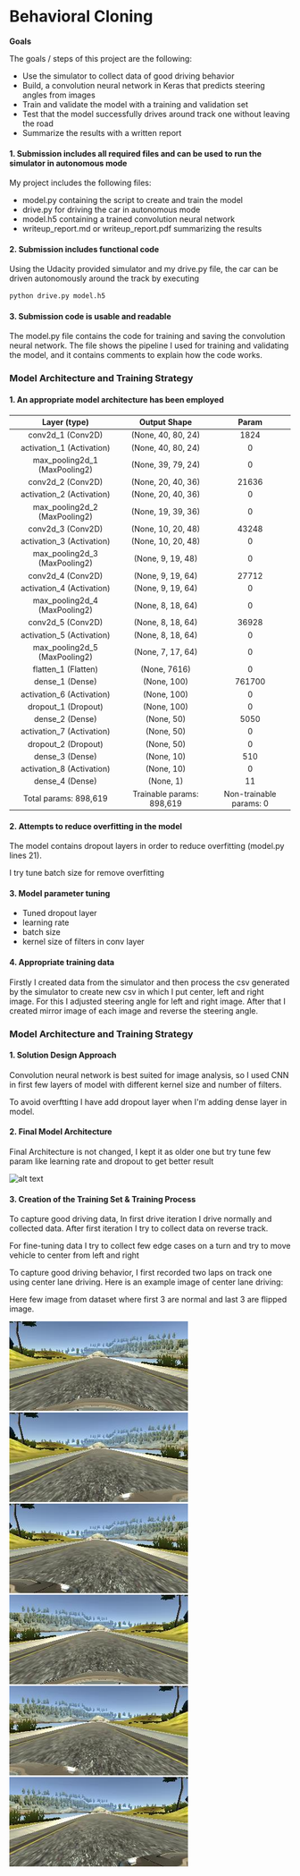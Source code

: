# **Behavioral Cloning**

**Goals**

The goals / steps of this project are the following:
* Use the simulator to collect data of good driving behavior
* Build, a convolution neural network in Keras that predicts steering angles from images
* Train and validate the model with a training and validation set
* Test that the model successfully drives around track one without leaving the road
* Summarize the results with a written report


[//]: # (Image References)

[image1]: ./examples/model.png "Model Visualization"
[image2]: ./examples/center_2016_12_01_13_35_15_076.jpg "Center Image"
[image3]: ./examples/left_2016_12_01_13_35_15_076.jpg "Left Image"
[image4]: ./examples/right_2016_12_01_13_35_15_076.jpg "Right Image"
[image5]: ./examples/center_2016_12_01_13_35_15_076_flip.jpg "Center flipped Image"
[image6]: ./examples/left_2016_12_01_13_35_15_076_flip.jpg "Left flipped Image"
[image7]: ./examples/right_2016_12_01_13_35_15_076_flip.jpg "Righ flipped Image"

#### 1. Submission includes all required files and can be used to run the simulator in autonomous mode

My project includes the following files:
* model.py containing the script to create and train the model
* drive.py for driving the car in autonomous mode
* model.h5 containing a trained convolution neural network
* writeup_report.md or writeup_report.pdf summarizing the results

#### 2. Submission includes functional code
Using the Udacity provided simulator and my drive.py file, the car can be driven autonomously around the track by executing
```sh
python drive.py model.h5
```

#### 3. Submission code is usable and readable

The model.py file contains the code for training and saving the convolution neural network. The file shows the pipeline I used for training and validating the model, and it contains comments to explain how the code works.

### Model Architecture and Training Strategy

#### 1. An appropriate model architecture has been employed

| Layer (type)          |       Output Shape       |       Param | 
| :---: | :---: | :---: |
| conv2d_1 (Conv2D)     |       (None, 40, 80, 24) |       1824  |
| activation_1 (Activation)  |  (None, 40, 80, 24)   |     0 |
| max_pooling2d_1 (MaxPooling2) |(None, 39, 79, 24)   |     0 |
|conv2d_2 (Conv2D)      |      (None, 20, 40, 36)     |   21636 |
|activation_2 (Activation) |   (None, 20, 40, 36)    |    0 |
| max_pooling2d_2 (MaxPooling2) | (None, 19, 39, 36)      |  0 |
|conv2d_3 (Conv2D)          |  (None, 10, 20, 48)    |    43248 |
|activation_3 (Activation)   | (None, 10, 20, 48)    |    0 |
|max_pooling2d_3 (MaxPooling2)| (None, 9, 19, 48)    |     0 |
|conv2d_4 (Conv2D)            |(None, 9, 19, 64)     |    27712 |
|activation_4 (Activation)    |(None, 9, 19, 64)     |    0 |
|max_pooling2d_4 (MaxPooling2) |(None, 8, 18, 64)    |     0 |
|conv2d_5 (Conv2D)            |(None, 8, 18, 64)      |   36928 |
|activation_5 (Activation)    |(None, 8, 18, 64)      |   0 |
|max_pooling2d_5 (MaxPooling2) |(None, 7, 17, 64)     |    0 |
|flatten_1 (Flatten)          |(None, 7616)           |   0 |
|dense_1 (Dense)              |(None, 100)            |   761700 |
|activation_6 (Activation)    |(None, 100)             |  0 |
|dropout_1 (Dropout)          |(None, 100)            |   0 |
|dense_2 (Dense)              |(None, 50)              |  5050 |
|activation_7 (Activation)    |(None, 50)              |  0 |
|dropout_2 (Dropout)          |(None, 50)               | 0 |
|dense_3 (Dense)              |(None, 10)               | 510 |
|activation_8 (Activation)    |(None, 10)               | 0 |
|dense_4 (Dense)              |(None, 1)                | 11 |
| Total params: 898,619  | Trainable params: 898,619 | Non-trainable params: 0 |

#### 2. Attempts to reduce overfitting in the model

The model contains dropout layers in order to reduce overfitting (model.py lines 21).

I try tune batch size for remove overfitting 

#### 3. Model parameter tuning

- Tuned dropout layer
- learning rate
- batch size
- kernel size of filters in conv layer

#### 4. Appropriate training data

Firstly I created data from the simulator and then process the csv generated by the simulator
to create new csv in which I put center, left and right image. For this I adjusted 
steering angle for left and right image. After that I created mirror image of each image and 
reverse the steering angle.

### Model Architecture and Training Strategy

#### 1. Solution Design Approach

Convolution neural network is best suited for image analysis, so I used CNN in first few layers
of model with different kernel size and number of filters.

To avoid overftting I have add dropout layer when I'm adding dense layer in model.

#### 2. Final Model Architecture

Final Architecture is not changed, I kept it as older one but try tune few param
like learning rate and dropout to get better result 

![alt text][image1]

#### 3. Creation of the Training Set & Training Process

To capture good driving data, In first drive iteration I drive normally
and collected data. After first iteration I try to collect data on reverse track.

For fine-tuning data I try to collect few edge cases on a turn and try to move vehicle to center from left and right

To capture good driving behavior, I first recorded two laps on track one using center lane driving. Here is an example image of center lane driving:

Here few image from dataset where first 3 are normal and last 3 are flipped image.

![alt text][image2]
![alt text][image3]
![alt text][image4]
![alt text][image5]
![alt text][image6]
![alt text][image7]
